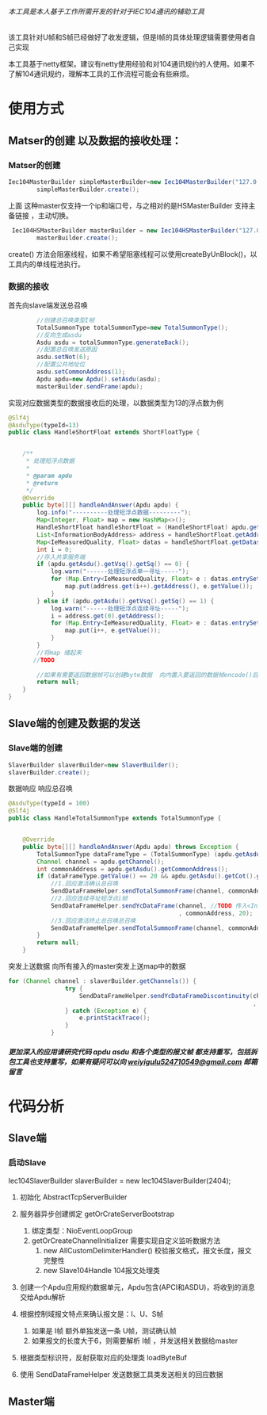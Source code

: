 ###### 本工具是本人基于工作所需开发的针对于IEC104通讯的辅助工具

该工具针对U帧和S帧已经做好了收发逻辑，但是I帧的具体处理逻辑需要使用者自己实现

本工具基于netty框架。建议有netty使用经验和对104通讯规约的人使用。如果不了解104通讯规约，理解本工具的工作流程可能会有些麻烦。

# 使用方式 

## Matser的创建 以及数据的接收处理：

### Matser的创建 

```java
Iec104MasterBuilder simpleMasterBuilder=new Iec104MasterBuilder("127.0.0.1",2404);
        simpleMasterBuilder.create();
```

 上面 这种master仅支持一个ip和端口号，与之相对的是HSMasterBuilder 支持主备链接 ，主动切换。

```java
 Iec104HSMasterBuilder masterBuilder = new Iec104HSMasterBuilder("127.0.0.1",2404).setSpareIp("127.0.0.2");
        masterBuilder.create();
```

create() 方法会阻塞线程，如果不希望阻塞线程可以使用createByUnBlock()，以工具内的单线程池执行。

### 数据的接收

首先向slave端发送总召唤

```java
        //创建总召唤类型I帧
        TotalSummonType totalSummonType=new TotalSummonType();
        //反向生成asdu
        Asdu asdu = totalSummonType.generateBack();
        //配置总召唤发送原因
        asdu.setNot(6);
        //配置公共地址位
        asdu.setCommonAddress(1);
        Apdu apdu=new Apdu().setAsdu(asdu);
        masterBuilder.sendFrame(apdu);
```

实现对应数据类型的数据接收后的处理，以数据类型为13的浮点数为例

```java
@Slf4j
@AsduType(typeId=13)
public class HandleShortFloat extends ShortFloatType {


    /**
     * 处理短浮点数据
     *
     * @param apdu
     * @return
     */
    @Override
    public byte[][] handleAndAnswer(Apdu apdu) {
        log.info("----------处理短浮点数据---------");
        Map<Integer, Float> map = new HashMap<>();
        HandleShortFloat handleShortFloat = (HandleShortFloat) apdu.getAsdu().getDataFrame();
        List<InformationBodyAddress> address = handleShortFloat.getAddresses();
        Map<IeMeasuredQuality, Float> datas = handleShortFloat.getDatas();
        int i = 0;
        //存入共享服务端
        if (apdu.getAsdu().getVsq().getSq() == 0) {
            log.warn("------处理短浮点单一寻址-----");
            for (Map.Entry<IeMeasuredQuality, Float> e : datas.entrySet()) {
                map.put(address.get(i++).getAddress(), e.getValue());
            }
        } else if (apdu.getAsdu().getVsq().getSq() == 1) {
            log.warn("------处理短浮点连续寻址-----");
            i = address.get(0).getAddress();
            for (Map.Entry<IeMeasuredQuality, Float> e : datas.entrySet()) {
                map.put(i++, e.getValue());
            }
        }
        //将map 储起来
       //TODO
        
        //如果有需要返回数据帧可以创建byte数据  向内置入要返回的数据帧encode()后的数组
        return null;
    }
}
```

## Slave端的创建及数据的发送

### Slave端的创建

```java
SlaverBuilder slaverBuilder=new SlaverBuilder();
slaverBuilder.create();
```

数据响应 响应总召唤

```java
@AsduType(typeId = 100)
@Slf4j
public class HandleTotalSummonType extends TotalSummonType {


	@Override
	public byte[][] handleAndAnswer(Apdu apdu) throws Exception {
		TotalSummonType dataFrameType = (TotalSummonType) (apdu.getAsdu().getDataFrame());
		Channel channel = apdu.getChannel();
		int commonAddress = apdu.getAsdu().getCommonAddress();
		if (dataFrameType.getValue() == 20 && apdu.getAsdu().getCot().getNot() == 6) {
			//1.回应激活确认总召唤
			SendDataFrameHelper.sendTotalSummonFrame(channel, commonAddress, 7);
			//2.回应连续寻址短浮点i帧
			SendDataFrameHelper.sendYcDataFrame(channel, //TODO 传入<Integer,Number>类型的数据map
                                                , commonAddress, 20);
			//3.回应激活终止总召唤总召唤
			SendDataFrameHelper.sendTotalSummonFrame(channel, commonAddress, 8);
		}
		return null;
	}


```

突发上送数据 向所有接入的master突发上送map中的数据

```java
for (Channel channel : slaverBuilder.getChannels()) {
				try {
					SendDataFrameHelper.sendYcDataFrameDiscontinuity(channel, //TODO 传入<Integer,Number>类型的数据map
                                                                     , 1, 3);
				} catch (Exception e) {
					e.printStackTrace();
				}
			}
```

##### 更加深入的应用请研究代码  apdu asdu 和各个类型的报文帧  都支持重写，包括拆包工具也支持重写，如果有疑问可以向 weiyigulu524710549@gmail.com  邮箱留言



# 代码分析

## Slave端

### 启动Slave

Iec104SlaverBuilder slaverBuilder = new Iec104SlaverBuilder(2404);

1. 初始化  AbstractTcpServerBuilder

2. 服务器异步创建绑定 getOrCrateServerBootstrap  

   1. 绑定类型：NioEventLoopGroup
   2. getOrCreateChannelInitializer   需要实现自定义监听数据方法
      1. new AllCustomDelimiterHandler()  校验报文格式，报文长度，报文完整性
      2. new Slave104Handle     104报文处理类

3. 创建一个Apdu应用规约数据单元，Apdu包含(APCI和ASDU)，将收到的消息交给Apdu解析

4. 根据控制域报文特点来确认报文是：I、U、S帧

   1. 如果是 I帧 额外单独发送一条 U帧，测试确认帧
   2. 如果报文的长度大于6，则需要解析 I帧 ，并发送相关数据给master

5. 根据类型标识符，反射获取对应的处理类  loadByteBuf

6. 使用 SendDataFrameHelper 发送数据工具类发送相关的回应数据

   



## Master端















































